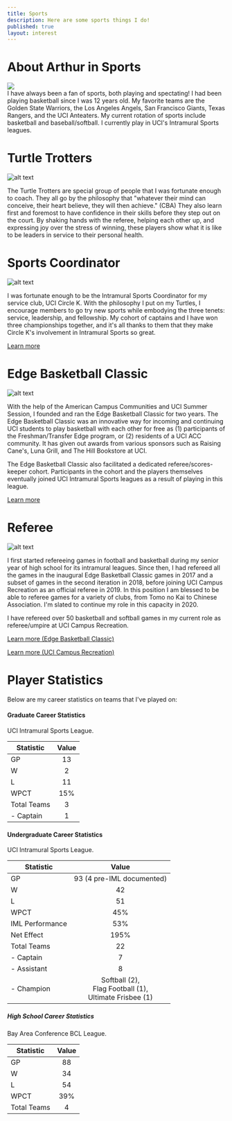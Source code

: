 ```yaml
---
title: Sports
description: Here are some sports things I do!
published: true
layout: interest
---
```


# About Arthur in Sports
<div class="container">
    <div class="row">
        <div class="col-md-3">
            <img src="/img/sportsUCI.jpg">
        </div>
        <div class="col-md-9">
            I have always been a fan of sports, both playing and spectating! 
            I had been playing basketball since I was 12 years old.
            My favorite teams are the Golden State Warriors, the Los Angeles Angels,
            San Francisco Giants, Texas Rangers, and the UCI Anteaters.
            My current rotation of sports include basketball and baseball/softball.
            I currently play in UCI's Intramural Sports leagues.
        </div>
    </div>
</div>

<h1 name="turtle" id="turtle"></h1>

# Turtle Trotters

![alt text](/img/sportsIMTurtle.jpg "Turtle")

The Turtle Trotters are special group of people that I was fortunate enough to coach.
They all go by the philosophy that "whatever their mind can conceive, their heart believe,
they will then achieve." (CBA) They also learn first and foremost to have confidence
in their skills before they step out on the court. By shaking hands with the referee,
helping each other up, and expressing joy over the stress of winning, these players
show what it is like to be leaders in service to their personal health. 

# Sports Coordinator

![alt text](/img/sportsIMCapts.JPG "Captains")


I was fortunate enough to be the Intramural Sports Coordinator for my service club, 
UCI Circle K. With the philosophy I put on my Turtles, I encourage members to go try new sports
while embodying the three tenets: service, leadership, and fellowship. My cohort of captains
and I have won three championships together, and it's all thanks to them that they make
Circle K's involvement in Intramural Sports so great.

<a href="http://www.ucicirclek.com/im/" target="_blank">Learn more</a>

# Edge Basketball Classic

![alt text](/img/sportsEBC.jpg "EBC")

With the help of the American Campus Communities and UCI Summer Session, I founded
and ran the Edge Basketball Classic for two years. The Edge Basketball Classic was
an innovative way for incoming and continuing UCI students to play basketball with
each other for free as (1) participants of the Freshman/Transfer Edge program, or 
(2) residents of a UCI ACC community. It has given out awards from various sponsors
such as Raising Cane's, Luna Grill, and The Hill Bookstore at UCI.

The Edge Basketball Classic also facilitated a dedicated referee/scores-keeper cohort.
Participants in the cohort and the players themselves eventually joined UCI 
 Intramural Sports leagues as a result of playing in this league.
 
<a href="http://bit.ly/uciebc18" target="_blank">Learn more</a>

# Referee
![alt text](/img/sportsRef.jpg "Referee")

I first started refereeing games in football and basketball during my senior year of 
high school for its intramural leagues. Since then, I had refereed all the games in the inaugural Edge
Basketball Classic games in 2017 and a subset of games in the second iteration in 2018, 
before joining UCI Campus Recreation as an official referee in 2019. In this position I am blessed
to be able to referee games for a variety of clubs, from Tomo no Kai to Chinese Association.
I'm slated to continue my role in this capacity in 2020.

I have refereed over 50 basketball and softball games in my current role as referee/umpire 
at UCI Campus Recreation.

<a href="http://bit.ly/uciebc18" target="_blank">Learn more (Edge Basketball Classic)</a>

<a href="https://www.campusrec.uci.edu/im/sports.asp" target="_blank">Learn more (UCI Campus Recreation)</a>

# Player Statistics
Below are my career statistics on teams that I've played on:

#### Graduate Career Statistics
UCI Intramural Sports League. 

| Statistic | Value |
| ---|:-------------:|
| GP | 13 |
| W  | 2 |
| L  | 11 |
| WPCT | 15% |
| Total Teams | 3 |
| - Captain | 1 |

#### Undergraduate Career Statistics
UCI Intramural Sports League. 

| Statistic | Value |
| ---|:-------------:|
| GP | 93 (4 pre-IML documented) |
| W  | 42 |
| L  | 51 |
| WPCT | 45% |
| IML Performance | 53% |
| Net Effect | 195% |
| Total Teams | 22 |
| - Captain | 7 |
| - Assistant | 8 | 
| - Champion | Softball (2),<br>Flag Football (1),<br>Ultimate Frisbee (1) |

##### High School Career Statistics
Bay Area Conference BCL League.

| Statistic | Value |
| ---|:-------------:|
| GP | 88 |
| W  | 34 |
| L  | 54 |
| WPCT | 39% |
| Total Teams | 4 |